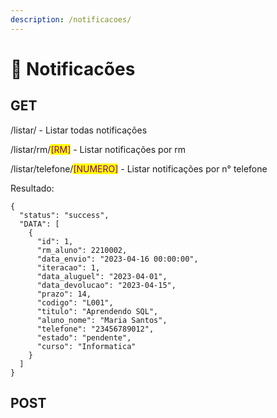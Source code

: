 ```yaml
---
description: /notificacoes/
---
```


# 🔔 Notificacões

## GET

/listar/ - Listar todas notificações

/listar/rm/<mark style="color:purple;">\[RM]</mark> - Listar notificações por rm

/listar/telefone/<mark style="color:purple;">\[NUMERO]</mark> - Listar notificações por n° telefone

Resultado:

```
{
  "status": "success",
  "DATA": [
    {
      "id": 1,
      "rm_aluno": 2210002,
      "data_envio": "2023-04-16 00:00:00",
      "iteracao": 1,
      "data_aluguel": "2023-04-01",
      "data_devolucao": "2023-04-15",
      "prazo": 14,
      "codigo": "L001",
      "titulo": "Aprendendo SQL",
      "aluno_nome": "Maria Santos",
      "telefone": "23456789012",
      "estado": "pendente",
      "curso": "Informatica"
    }
  ]
}
```

## POST

